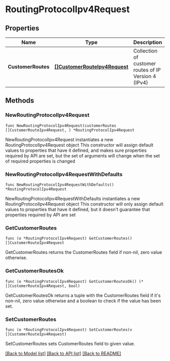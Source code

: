 # RoutingProtocolIpv4Request

## Properties

Name | Type | Description | Notes
------------ | ------------- | ------------- | -------------
**CustomerRoutes** | [**[]CustomerRouteIpv4Request**](CustomerRouteIpv4Request.md) | Collection of customer routes of IP Version 4 (IPv4) | 

## Methods

### NewRoutingProtocolIpv4Request

`func NewRoutingProtocolIpv4Request(customerRoutes []CustomerRouteIpv4Request, ) *RoutingProtocolIpv4Request`

NewRoutingProtocolIpv4Request instantiates a new RoutingProtocolIpv4Request object
This constructor will assign default values to properties that have it defined,
and makes sure properties required by API are set, but the set of arguments
will change when the set of required properties is changed

### NewRoutingProtocolIpv4RequestWithDefaults

`func NewRoutingProtocolIpv4RequestWithDefaults() *RoutingProtocolIpv4Request`

NewRoutingProtocolIpv4RequestWithDefaults instantiates a new RoutingProtocolIpv4Request object
This constructor will only assign default values to properties that have it defined,
but it doesn't guarantee that properties required by API are set

### GetCustomerRoutes

`func (o *RoutingProtocolIpv4Request) GetCustomerRoutes() []CustomerRouteIpv4Request`

GetCustomerRoutes returns the CustomerRoutes field if non-nil, zero value otherwise.

### GetCustomerRoutesOk

`func (o *RoutingProtocolIpv4Request) GetCustomerRoutesOk() (*[]CustomerRouteIpv4Request, bool)`

GetCustomerRoutesOk returns a tuple with the CustomerRoutes field if it's non-nil, zero value otherwise
and a boolean to check if the value has been set.

### SetCustomerRoutes

`func (o *RoutingProtocolIpv4Request) SetCustomerRoutes(v []CustomerRouteIpv4Request)`

SetCustomerRoutes sets CustomerRoutes field to given value.



[[Back to Model list]](../README.md#documentation-for-models) [[Back to API list]](../README.md#documentation-for-api-endpoints) [[Back to README]](../README.md)


